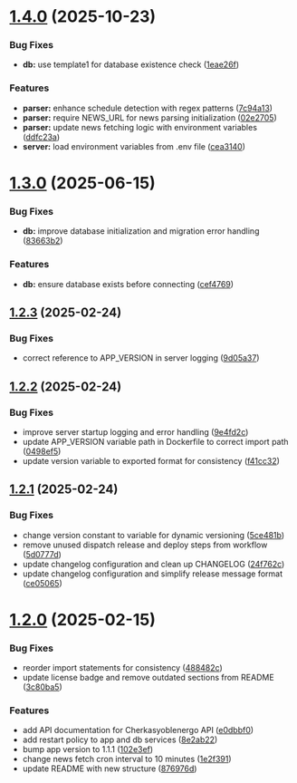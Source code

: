 # [1.4.0](https://github.com/Sigmanor/cherkasyoblenergo-api/compare/v1.3.0...v1.4.0) (2025-10-23)


### Bug Fixes

* **db:** use template1 for database existence check ([1eae26f](https://github.com/Sigmanor/cherkasyoblenergo-api/commit/1eae26fc943461250408125ab77e85b7a4251687))


### Features

* **parser:** enhance schedule detection with regex patterns ([7c94a13](https://github.com/Sigmanor/cherkasyoblenergo-api/commit/7c94a136e5dc61052b28d57869b1668bc4a1cf5f))
* **parser:** require NEWS_URL for news parsing initialization ([02e2705](https://github.com/Sigmanor/cherkasyoblenergo-api/commit/02e2705443ea92364f196c127aacd822c4fd52b8))
* **parser:** update news fetching logic with environment variables ([ddfc23a](https://github.com/Sigmanor/cherkasyoblenergo-api/commit/ddfc23a6e050ea1c8b2e09b99a142b230b97400f))
* **server:** load environment variables from .env file ([cea3140](https://github.com/Sigmanor/cherkasyoblenergo-api/commit/cea31404a7b4232d1f532489d61f37f47097d3c5))

# [1.3.0](https://github.com/Sigmanor/cherkasyoblenergo-api/compare/v1.2.3...v1.3.0) (2025-06-15)


### Bug Fixes

* **db:** improve database initialization and migration error handling ([83663b2](https://github.com/Sigmanor/cherkasyoblenergo-api/commit/83663b2f4d72ad0933ea36be3fa42e78e06dad2f))


### Features

* **db:** ensure database exists before connecting ([cef4769](https://github.com/Sigmanor/cherkasyoblenergo-api/commit/cef47692c4975b924adde559f5c6a875c9f82dea))

## [1.2.3](https://github.com/Sigmanor/cherkasyoblenergo-api/compare/v1.2.2...v1.2.3) (2025-02-24)


### Bug Fixes

* correct reference to APP_VERSION in server logging ([9d05a37](https://github.com/Sigmanor/cherkasyoblenergo-api/commit/9d05a37e51d0679e4bc04ca26b90f56992982573))

## [1.2.2](https://github.com/Sigmanor/cherkasyoblenergo-api/compare/v1.2.1...v1.2.2) (2025-02-24)


### Bug Fixes

* improve server startup logging and error handling ([9e4fd2c](https://github.com/Sigmanor/cherkasyoblenergo-api/commit/9e4fd2c8be14397f6a82288b89c63a0bdb0bf20f))
* update APP_VERSION variable path in Dockerfile to correct import path ([0498ef5](https://github.com/Sigmanor/cherkasyoblenergo-api/commit/0498ef5430938dc5ea2f94ebaeda5eee25b44ddb))
* update version variable to exported format for consistency ([f41cc32](https://github.com/Sigmanor/cherkasyoblenergo-api/commit/f41cc3238aaf1f20ba81e82ae8f20c04ce5b691c))

## [1.2.1](https://github.com/Sigmanor/cherkasyoblenergo-api/compare/v1.2.0...v1.2.1) (2025-02-24)


### Bug Fixes

* change version constant to variable for dynamic versioning ([5ce481b](https://github.com/Sigmanor/cherkasyoblenergo-api/commit/5ce481b17b495b5f207c8ca1a786c685c3fe7df6))
* remove unused dispatch release and deploy steps from workflow ([5d0777d](https://github.com/Sigmanor/cherkasyoblenergo-api/commit/5d0777d7f89691b733ea8808b899cbea60df7f30))
* update changelog configuration and clean up CHANGELOG ([24f762c](https://github.com/Sigmanor/cherkasyoblenergo-api/commit/24f762c2e16cf0be936b1c44b7c2a0b286c19305))
* update changelog configuration and simplify release message format ([ce05065](https://github.com/Sigmanor/cherkasyoblenergo-api/commit/ce05065394366bb6ec513729796658e5c8a959e0))

# [1.2.0](https://github.com/Sigmanor/cherkasyoblenergo-api/compare/v1.1.0...v1.2.0) (2025-02-15)


### Bug Fixes

* reorder import statements for consistency ([488482c](https://github.com/Sigmanor/cherkasyoblenergo-api/commit/488482c2afbc5f0c51cc0af16c6c59c5b6ed8df4))
* update license badge and remove outdated sections from README ([3c80ba5](https://github.com/Sigmanor/cherkasyoblenergo-api/commit/3c80ba5008cb81dbd211085a4ff547b46f379d54))


### Features

* add API documentation for Cherkasyoblenergo API ([e0dbbf0](https://github.com/Sigmanor/cherkasyoblenergo-api/commit/e0dbbf0d0b16a8642a819cc1e39f54e278758ada))
* add restart policy to app and db services ([8e2ab22](https://github.com/Sigmanor/cherkasyoblenergo-api/commit/8e2ab221b768391346c72df8fadfd0525fe13e35))
* bump app version to 1.1.1 ([102e3ef](https://github.com/Sigmanor/cherkasyoblenergo-api/commit/102e3ef0e4cd87b4e6ee3f8c0f33d6585bda4ecd))
* change news fetch cron interval to 10 minutes ([1e2f391](https://github.com/Sigmanor/cherkasyoblenergo-api/commit/1e2f391bbf454e25913808fdebcae8b316f97c15))
* update README with new structure ([876976d](https://github.com/Sigmanor/cherkasyoblenergo-api/commit/876976da33cb14940ffa0a72459d4522d7f35a76))
